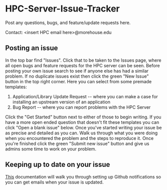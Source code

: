 # HPC-Server-Issue-Tracker
Post any questions, bugs, and feature/update requests here.

Contact: \<insert HPC email here\>@morehouse.edu

## Posting an issue
In the top bar find "Issues". Click that to be taken to the Issues page, where all open bugs and feature requests for the HPC server can be seen. Before posting your own issue search to see if anyone else has had a similar problem. If no duplicate issues exist then click the green "New Issue" button in the top right corner. Here you can select from some premade templates:
1. Application/Library Update Request -- where you can make a case for installing an upstream version of an application
2. Bug Report -- where you can report problems with the HPC Server

Click the "Get Started" button next to either of those to begin writing. If you have a more open ended question that doesn't fit these templates you can click "Open a blank issue" below. Once you've started writing your issue be as precise and detailed as you can. Walk us through what you were doing when you encountered the problem and the steps to reproduce it. Once you're finished click the green "Submit new issue" button and give us admins some time to work on your problem. 

## Keeping up to date on your issue
[This](https://docs.github.com/en/account-and-profile/managing-subscriptions-and-notifications-on-github/setting-up-notifications/configuring-notifications) documentation will walk you through setting up Github notifications so you can get emails when your issue is updated.
